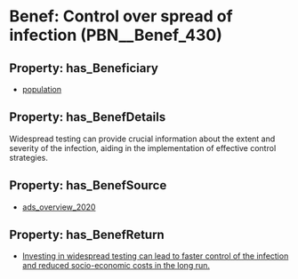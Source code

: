 # Benef: __Control over spread of infection__ (PBN__Benef_430)

## Property: has_Beneficiary

* [population](../Stakeholder/PBN__Stakeholder_81)

## Property: has_BenefDetails

Widespread testing can provide crucial information about the extent and severity of the infection, aiding in the implementation of effective control strategies.

## Property: has_BenefSource

* [ads_overview_2020](../Article/PBN__Article_86)

## Property: has_BenefReturn

* [Investing in widespread testing can lead to faster control of the infection and reduced socio-economic costs in the long run.](../BenefReturn/PBN__BenefReturn_465)

